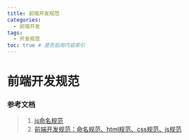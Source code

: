 ```yaml
---
title: 前端开发规范
categories:
  - 前端开发
tags:
  - 开发规范
toc: true # 是否启用内容索引
---
```


# 前端开发规范

### 参考文档
> 1. [js命名规范](https://www.cnblogs.com/Hsong/p/9016950.html)
> 2. [前端开发规范：命名规范、html规范、css规范、js规范](https://blog.51cto.com/13507333/2052369)
